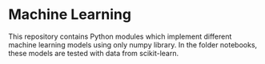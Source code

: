 # Machine Learning
This repository contains Python modules which implement different machine learning models using only numpy library. 
In the folder notebooks, these models are tested with data from scikit-learn.
